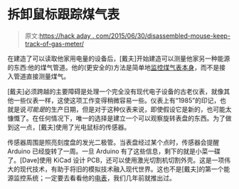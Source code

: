 # 拆卸鼠标跟踪煤气表

> 原文:[https://hack aday . com/2015/06/30/disassembled-mouse-keep-track-of-gas-meter/](https://hackaday.com/2015/06/30/disassembled-mouse-keeps-track-of-gas-meter/)

在建造了可以读取他家用电量的设备后，[戴夫]开始建造可以测量他家另一种能源的东西:他的煤气管道。他的(更安全的)方法是简单地[监控煤气表本身](http://www.rotwang.co.uk/projects/gasmeter.html)，而不是接入管道直接测量煤气。

[戴夫]必须跨越的主要障碍是处理一个完全没有现代电子设备的古老仪表，就像其他一些仪表一样，这使这项工作变得稍微容易一些。仪表上有“1985”的印记，也就是说*可能是*的生产日期，但是对于这种仪表来说，即使假设它是新的，也可能太慷慨了。在任何情况下，唯一的选择是建立一个可以观察旋转表盘的东西。为了做到这一点，[戴夫]使用了光电鼠标的传感器。

传感器周围是照亮刻度盘的发光二极管。当表盘经过某个点时，传感器会提醒 Arduino 已经旋转了一周。一旦 Arduino 有了这些信息，剩下的就是小菜一碟了。[Dave]使用 KiCad 设计 PCB，还可以使用激光切割机切割外壳。这是一项伟大的现代技术，有助于将旧的模拟技术融入现代世界。这也不是[戴夫]的第一个能源监控系统；一定要去看看他的[电表](http://hackaday.com/2012/07/18/monitoring-your-home-energy-use/)，我们几年前就推出过。